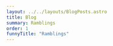 ```yaml
---
layout: ../../layouts/BlogPosts.astro
title: Blog
summary: Ramblings
order: 1
funnyTitle: "Ramblings"
---
```

